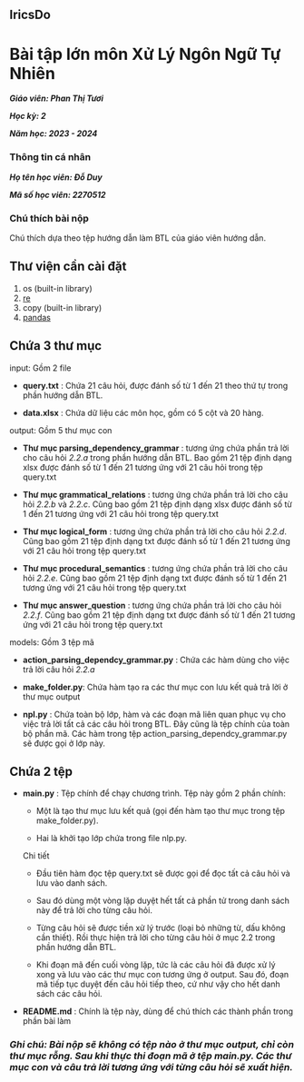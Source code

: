 ## IricsDo

# Bài tập lớn môn Xử Lý Ngôn Ngữ Tự Nhiên

***Giáo viên: Phan Thị Tươi***

***Học kỳ: 2***

***Năm học: 2023 - 2024***

### Thông tin cá nhân

***Họ tên học viên: Đỗ Duy***

***Mã số học viên: 2270512***

### Chú thích bài nộp

Chú thích dựa theo tệp hướng dẫn làm BTL của giáo viên hướng dẫn.

## Thư viện cần cài đặt
1. os (built-in library)
2. [re](https://pypi.org/project/regex/)
3. copy (built-in library)
4. [pandas](https://pypi.org/project/pandas/)

## Chứa 3 thư mục

input: Gồm 2 file

- **query.txt** : Chứa 21 câu hỏi, được đánh số từ 1 đến 21 theo thứ tự trong phần hướng dẫn BTL.

- **data.xlsx** : Chứa dữ liệu các môn học, gồm có 5 cột và 20 hàng.

output: Gồm 5 thư mục con

- **Thư mục parsing_dependency_grammar** : tương ứng chứa phần trả lời cho câu hỏi *2.2.a* trong phần hướng dẫn BTL. Bao gồm 21 tệp định dạng xlsx được đánh số từ 1 đến 21 tương ứng với 21 câu hỏi trong tệp query.txt

- **Thư mục grammatical_relations** : tương ứng chứa phần trả lời cho câu hỏi *2.2.b* và *2.2.c*. Cũng bao gồm 21 tệp định dạng xlsx được đánh số từ 1 đến 21 tương ứng với 21 câu hỏi trong tệp query.txt

- **Thư mục logical_form** : tương ứng chứa phần trả lời cho câu hỏi *2.2.d*. Cũng bao gồm 21 tệp định dạng txt được đánh số từ 1 đến 21 tương ứng với 21 câu hỏi trong tệp query.txt

- **Thư mục procedural_semantics** : tương ứng chứa phần trả lời cho câu hỏi *2.2.e*. Cũng bao gồm 21 tệp định dạng txt được đánh số từ 1 đến 21 tương ứng với 21 câu hỏi trong tệp query.txt

- **Thư mục answer_question** : tương ứng chứa phần trả lời cho câu hỏi *2.2.f*. Cũng bao gồm 21 tệp định dạng txt được đánh số từ 1 đến 21 tương ứng với 21 câu hỏi trong tệp query.txt

models: Gồm 3 tệp mã

- **action_parsing_dependcy_grammar.py** : Chứa các hàm dùng cho việc trả lời câu hỏi *2.2.a*

- **make_folder.py**: Chứa hàm tạo ra các thư mục con lưu kết quả trả lời ở thư mục output

- **npl.py** : Chứa toàn bộ lớp, hàm và các đoạn mã liên quan phục vụ cho việc trả lời tất cả các câu hỏi trong BTL. Đây cũng là tệp chính của toàn bộ phần mã.
Các hàm trong tệp action_parsing_dependcy_grammar.py
sẽ được gọi ở lớp này.

## Chứa 2 tệp

- **main.py** : Tệp chính để chạy chương trình. Tệp này gồm 2 phần chính:

    - Một là tạo thư mục lưu kết quả (gọi đến hàm tạo thư mục trong tệp make_folder.py). 
    
    - Hai là khởi tạo lớp chứa trong file nlp.py. 

    Chi tiết

    - Đầu tiên hàm đọc tệp query.txt sẽ được gọi để đọc tất cả câu hỏi và lưu vào danh sách. 

    - Sau đó dùng một vòng lặp duyệt hết tất cả phần tử trong danh sách này để trả lời cho từng câu hỏi.

    - Từng câu hỏi sẽ được tiền xử lý trước (loại bỏ những từ, dấu không cần thiết). Rồi thực hiện trả lời cho từng câu hỏi ở mục 2.2 trong phần hướng dẫn BTL. 

    - Khi đoạn mã đến cuối vòng lặp, tức là các câu hỏi đã được xử lý xong và lưu vào các thư mục con tương ứng ở output. Sau đó, đoạn mã tiếp tục duyệt đến câu hỏi tiếp theo, cứ như vậy cho hết danh sách các câu hỏi.

- **README.md** : Chính là tệp này, dùng để chú thích các thành phần trong phần bài làm

### ***Ghi chú: Bài nộp sẽ không có tệp nào ở thư mục output, chỉ còn thư mục rỗng. Sau khi thực thi đoạn mã ở tệp main.py. Các thư mục con và câu trả lời tương ứng với từng câu hỏi sẽ xuất hiện.***
